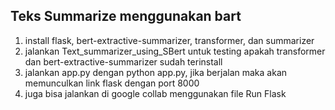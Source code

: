 ## Teks Summarize menggunakan bart ##

1. install flask, bert-extractive-summarizer, transformer, dan summarizer
2. jalankan Text_summarizer_using_SBert untuk testing apakah transformer dan bert-extractive-summarizer sudah terinstall
3. jalankan app.py dengan python app.py, jika berjalan maka akan memunculkan link flask dengan port 8000
4. juga bisa jalankan di google collab menggunakan file Run Flask

